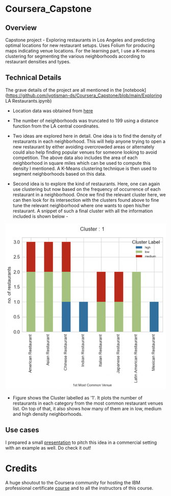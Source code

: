 # Coursera_Capstone

## Overview

Capstone project - Exploring restaurants in Los Angeles and predicting optimal locations for new restaurant setups. Uses Folium for producing maps indicating venue locations. For the learning part, I use a K-means clustering for segmenting the various neighborhoods according to restaurant densities and types.

## Technical Details

The grave details of the project are all mentioned in the [notebook](https://github.com/jyotisman-ds/Coursera_Capstone/blob/main/Exploring LA Restaurants.ipynb)

- Location data was obtained from  [here](https://usc.data.socrata.com/dataset/Los-Angeles-Neighborhood-Map/r8qd-yxsr)

- The number of neighborhoods was truncated to 199 using a distance function from the LA central coordinates.

- Two ideas are explored here in detail. One idea is to find the density of restaurants in each neighborhood. This will help anyone trying to open a new restaurant by either avoiding overcrowded areas or alternately could also help finding popular venues for someone looking to avoid competition. The above data also includes the area of each neighborhood in square miles which can be used to compute this density I mentioned. A K-Means clustering technique is then used to segment neighborhoods based on this data.

- Second idea is to explore the kind of restaurants. Here, one can again use clustering but now based on the frequency of occurrence of each restaurant in a neighborhood. Once we find the relevant cluster here, we can then look for its intersection with the clusters found above to fine tune the relevant neighborhood where one wants to open his/her restaurant. A snippet of such a final cluster with all the information included is shown below -

![cluster1](/images/cluster_1.png)

- Figure shows the Cluster labelled as '1'. It plots the number of restaurants in each category from the most common restaurant venues list. On top of that, it also shows how many of them are in low, medium and high density neighborhoods.

## Use cases

I prepared a small [presentation](https://github.com/jyotisman-ds/Coursera_Capstone/blob/main/presentations/Final_project_presentation.pdf) to pitch this idea in a commercial setting with an example as well. Do check it out!

# Credits
A huge shoutout to the Coursera community for hosting the IBM professional certificate [course](https://www.coursera.org/professional-certificates/ibm-data-science) and to all the instructors of this course.
